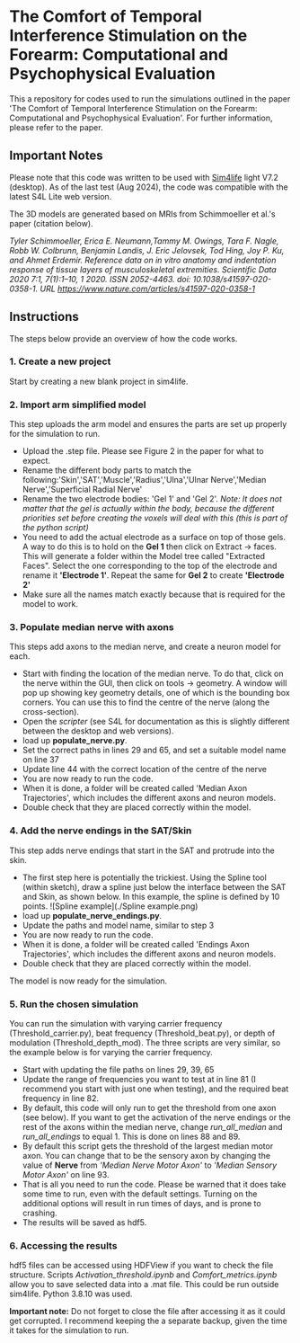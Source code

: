 # The Comfort of Temporal Interference Stimulation on the Forearm: Computational and Psychophysical Evaluation
This a repository for codes used to run the simulations outlined in the paper 'The Comfort of Temporal Interference Stimulation on the Forearm: Computational and Psychophysical Evaluation'. For further information, please refer to the paper. 


## Important Notes
Please note that this code was written to be used with [Sim4life](https://sim4life.swiss/) light V7.2 (desktop). As of the last test (Aug 2024), the code was compatible with the latest S4L Lite web version. 

The 3D models are generated based on MRIs from Schimmoeller et al.'s paper (citation below).

*Tyler Schimmoeller, Erica E. Neumann,Tammy M. Owings, Tara F. Nagle, Robb W. Colbrunn, Benjamin Landis, J. Eric Jelovsek, Tod Hing, Joy P. Ku, and Ahmet Erdemir. Reference data on in vitro anatomy and indentation response of tissue layers of musculoskeletal extremities. Scientific Data 2020 7:1, 7(1):1–10, 1 2020. ISSN 2052-4463. doi: 10.1038/s41597-020-0358-1. URL https://www.nature.com/articles/s41597-020-0358-1*


## Instructions 
The steps below provide an overview of how the code works. 

### 1. Create a new project

Start by creating a new blank project in sim4life. 

### 2. Import arm simplified model
This step uploads the arm model and ensures the parts are set up properly for the simulation to run. 

- Upload the .step file. Please see Figure 2 in the paper for what to expect.
- Rename the different body parts to match the following:'Skin','SAT','Muscle','Radius','Ulna','Ulnar Nerve','Median Nerve','Superficial Radial Nerve'
- Rename the two electrode bodies: 'Gel 1' and 'Gel 2'. *Note: It does not matter that the gel is actually within the body, because the different priorities set before creating the voxels will deal with this (this is part of the python script)*
- You need to add the actual electrode as a surface on top of those gels. A way to do this is to hold on the **Gel 1** then click on Extract -> faces. This will generate a folder within the Model tree called "Extracted Faces". Select the one corresponding to the top of the electrode and rename it **'Electrode 1'**. Repeat the same for **Gel 2** to create **'Electrode 2'**
- Make sure all the names match exactly because that is required for the model to work. 


### 3. Populate median nerve with axons
This steps add axons to the median nerve, and create a neuron model for each. 
- Start with finding the location of the median nerve. To do that, click on the nerve within the GUI, then click on tools -> geometry. A window will pop up showing key geometry details, one of which is the bounding box corners. You can use this to find the centre of the nerve (along the cross-section). 
- Open the *scripter* (see S4L for documentation as this is slightly different between the desktop and web versions).
- load up **populate_nerve.py**. 
- Set the correct paths in lines 29 and 65, and set a suitable model name on line 37
- Update line 44 with the correct location of the centre of the nerve
- You are now ready to run the code.
- When it is done, a folder will be created called 'Median Axon Trajectories', which includes the different axons and neuron models. 
- Double check that they are placed correctly within the model. 

### 4. Add the nerve endings in the SAT/Skin
This step adds nerve endings that start in the SAT and protrude into the skin.

- The first step here is potentially the trickiest. Using the Spline tool (within sketch), draw a spline just below the interface between the SAT and Skin, as shown below. In this example, the spline is defined by 10 points. 
![Spline example](./Spline example.png)
- load up **populate_nerve_endings.py**. 
- Update the paths and model name, similar to step 3
- You are now ready to run the code.
- When it is done, a folder will be created called 'Endings Axon Trajectories', which includes the different axons and neuron models. 
- Double check that they are placed correctly within the model. 

The model is now ready for the simulation.

### 5. Run the chosen simulation

You can run the simulation with varying carrier frequency (Threshold_carrier.py), beat frequency (Threshold_beat.py), or depth of modulation (Threshold_depth_mod). The three scripts are very similar, so the example below is for varying the carrier frequency. 

- Start with updating the file paths on lines 29, 39, 65
- Update the range of frequencies you want to test at in line 81 (I recommend you start with just one when testing), and the required beat frequency in line 82. 
- By default, this code will only run to get the threshold from one axon (see below). If you want to get the activation of the nerve endings or the rest of the axons within the median nerve, change *run_all_median* and *run_all_endings* to equal 1. This is done on lines 88 and 89. 
- By default this script gets the threshold of the largest median motor axon. You can change that to be the sensory axon by changing the value of **Nerve** from *'Median Nerve Motor Axon'* to *'Median Sensory Motor Axon'* on line 93. 
- That is all you need to run the code. Please be warned that it does take some time to run, even with the default settings. Turning on the additional options will result in run times of days, and is prone to crashing. 
- The results will be saved as hdf5.

### 6. Accessing the results
hdf5 files can be accessed using HDFView if you want to check the file structure. Scripts *Activation_threshold.ipynb* and *Comfort_metrics.ipynb* allow you to save selected data into a .mat file. This could be run outside sim4life. Python 3.8.10 was used. 

**Important note:** Do not forget to close the file after accessing it as it could get corrupted. I recommend keeping the a separate backup, given the time it takes for the simulation to run. 
